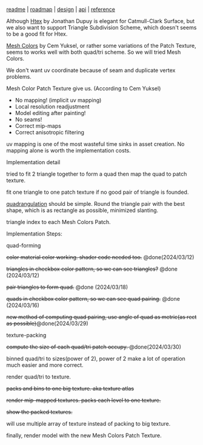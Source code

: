 [readme](../README.md) | [roadmap](roadmap.md) | [design](design_note.md) | [api](api.md) | [reference](reference.md)

Although [Htex](https://onrendering.com/) by Jonathan Dupuy is elegant for Catmull-Clark Surface, but we also want to support Triangle Subdivision Scheme, which doesn't seems to be a good fit for Htex.

[Mesh Colors](http://www.cemyuksel.com/research/meshcolors/) by Cem Yuksel, or rather some variations of the Patch Texture, seems to works well with both quad/tri scheme. So we will tried Mesh Colors.

We don't want uv coordinate because of seam and duplicate vertex problems.

Mesh Color Patch Texture give us. (According to Cem Yuksel)

- No mapping! (implicit uv mapping)
- Local resolution readjustment
- Model editing after painting!
- No seams!
- Correct mip-maps
- Correct anisotropic filtering

uv mapping is one of the most wasteful time sinks in asset creation.  No mapping alone is worth the implementation costs.

Implementation detail

tried to fit 2 triangle together to form a quad then map the quad to patch texture.

fit one triangle to one patch texture if no good pair of triangle is founded.

[quadrangulation](quarangulate.md) should be simple. Round the triangle pair with the best shape, which is as rectangle as possible, minimized slanting.

triangle index to each Mesh Colors Patch.

Implementation Steps:

quad-forming

<s>color material color working. shader code needed too.</s> @done(2024/03/12)

<s>triangles in checkbox color pattern, so we can see triangles?</s> @done (2024/03/12)

<s>pair triangles to form quad.</s> @done (2024/03/18)

<s>quads in checkbox color pattern, so we can see quad pairing.</s> @done (2024/03/16)

<s>new method of computing quad pairing, use angle of quad as metric(as rect as possible)</s>@done(2024/03/29)

texture-packing

<s>compute the size of each quad/tri patch occupy. </s> @done(2024/03/30)

binned quad/tri to sizes(power of 2), power of 2 make a lot of operation much easier and more correct.

render quad/tri to texture. 

<s>packs and bins to one big texture. aka texture atlas</s>

<s>render mip-mapped textures. packs each level to one texture.</s>

<s>show the packed textures.</s> 

will use multiple array of texture instead of packing to big texture.

finally, render model with the new Mesh Colors Patch Texture.